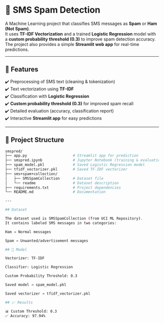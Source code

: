 # 📱 SMS Spam Detection

A Machine Learning project that classifies SMS messages as **Spam** or **Ham (Not Spam)**.  
It uses **TF-IDF Vectorization** and a trained **Logistic Regression** model with a **custom probability threshold (0.3)** to improve spam detection accuracy.  
The project also provides a simple **Streamlit web app** for real-time predictions.

---

## 🚀 Features
✔️ Preprocessing of SMS text (cleaning & tokenization)  
✔️ Text vectorization using **TF-IDF**  
✔️ Classification with **Logistic Regression**  
✔️ **Custom probability threshold (0.3)** for improved spam recall  
✔️ Detailed evaluation (accuracy, classification report)  
✔️ Interactive **Streamlit app** for easy predictions  

---

## 📂 Project Structure
```bash
smspred/
├── app.py                     # Streamlit app for prediction
├── smspred.ipynb              # Jupyter Notebook (training & evaluation)
├── spam_model.pkl             # Saved Logistic Regression model
├── tfidf_vectorizer.pkl       # Saved TF-IDF vectorizer
├── sms+spam+collection/
│   ├── SMSSpamCollection      # Dataset file
│   └── readme                 # Dataset description
├── requirements.txt           # Project dependencies
└── README.md                  # Documentation

---

## Dataset

The dataset used is SMSSpamCollection (from UCI ML Repository).
It contains labeled SMS messages in two categories:

Ham → Normal messages

Spam → Unwanted/advertisement messages

## 🤖 Model

Vectorizer: TF-IDF

Classifier: Logistic Regression

Custom Probability Threshold: 0.3

Saved model → spam_model.pkl

Saved vectorizer → tfidf_vectorizer.pkl

## 📈 Results

📊 Custom Threshold: 0.3
✅ Accuracy: 97.94%
